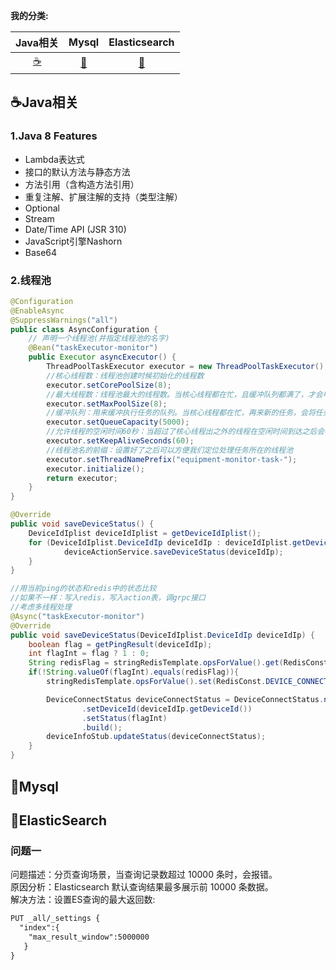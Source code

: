 

**我的分类:**
 
Java相关 |Mysql|Elasticsearch
:---:|:---:|:-----------:
[☕](#java)|[💾](#mysql)|[🎨](#Elasticsearch)


## <span id="java">☕Java相关</span>
### 1.Java 8 Features
* Lambda表达式
* 接口的默认方法与静态方法
* 方法引用（含构造方法引用）
* 重复注解、扩展注解的支持（类型注解）
* Optional
* Stream
* Date/Time API (JSR 310)
* JavaScript引擎Nashorn
* Base64

### 2.线程池
```.java
@Configuration
@EnableAsync
@SuppressWarnings("all")
public class AsyncConfiguration {
    // 声明一个线程池(并指定线程池的名字)
    @Bean("taskExecutor-monitor")
    public Executor asyncExecutor() {
        ThreadPoolTaskExecutor executor = new ThreadPoolTaskExecutor();
        //核心线程数：线程池创建时候初始化的线程数
        executor.setCorePoolSize(8);
        //最大线程数：线程池最大的线程数。当核心线程都在忙，且缓冲队列都满了，才会申请超过核心线程数的线程
        executor.setMaxPoolSize(8);
        //缓冲队列：用来缓冲执行任务的队列。当核心线程都在忙，再来新的任务，会将任务放到缓冲队列
        executor.setQueueCapacity(5000);
        //允许线程的空闲时间60秒：当超过了核心线程出之外的线程在空闲时间到达之后会被销毁
        executor.setKeepAliveSeconds(60);
        //线程池名的前缀：设置好了之后可以方便我们定位处理任务所在的线程池
        executor.setThreadNamePrefix("equipment-monitor-task-");
        executor.initialize();
        return executor;
    }
}

@Override
public void saveDeviceStatus() {
    DeviceIdIplist deviceIdIplist = getDeviceIdIplist();
    for (DeviceIdIplist.DeviceIdIp deviceIdIp : deviceIdIplist.getDeviceIdIpsList()) {
            deviceActionService.saveDeviceStatus(deviceIdIp);  
    }
}

//用当前ping的状态和redis中的状态比较
//如果不一样：写入redis，写入action表，调grpc接口
//考虑多线程处理
@Async("taskExecutor-monitor")
@Override
public void saveDeviceStatus(DeviceIdIplist.DeviceIdIp deviceIdIp) {
    boolean flag = getPingResult(deviceIdIp);
    int flagInt = flag ? 1 : 0;
    String redisFlag = stringRedisTemplate.opsForValue().get(RedisConst.DEVICE_CONNECT_STATUS + deviceIdIp.getDeviceId());
    if(!String.valueOf(flagInt).equals(redisFlag)){
        stringRedisTemplate.opsForValue().set(RedisConst.DEVICE_CONNECT_STATUS + deviceIdIp.getDeviceId(),String.valueOf(flagInt));

        DeviceConnectStatus deviceConnectStatus = DeviceConnectStatus.newBuilder()
                .setDeviceId(deviceIdIp.getDeviceId())
                .setStatus(flagInt)
                .build();
        deviceInfoStub.updateStatus(deviceConnectStatus);
    }
}

```

## <span id="mysql">💾Mysql</span>

## <span id="elasticSearch">🎨ElasticSearch</span>
### 问题一
问题描述：分页查询场景，当查询记录数超过 10000 条时，会报错。  
原因分析：Elasticsearch 默认查询结果最多展示前 10000 条数据。  
解决方法：设置ES查询的最大返回数:
```xml
PUT _all/_settings {
  "index":{
    "max_result_window":5000000
   }
}
```

